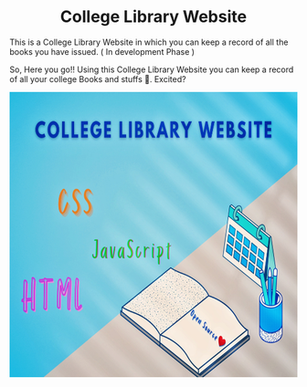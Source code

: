 <h1 align="center">College Library Website</h1>

This is a College Library Website in which you can keep a record of all the books you have issued. ( In development Phase )


So, Here you go!! Using this College Library Website you can keep a record of all your college Books and stuffs 🤩. Excited?

<p align="center"><img src="./assets/images/poster.jpg" height="500" width="800"></p>

